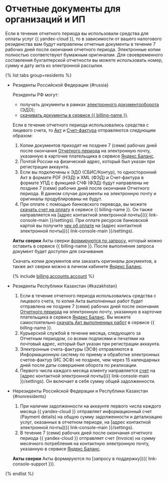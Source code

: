 # Отчетные документы для организаций и ИП


Если в течение отчетного периода вы использовали средства для оплаты услуг {{ yandex-cloud }}, то в зависимости от вашего налогового резиденства вам будут направлены отчетные документы в течение 7 рабочих дней после окончания отчетного периода.
Электронные копии полностью соответствуют бумажным оригиналам. Для своевременного составления бухгалтерской отчетности вы можете использовать номер, сумму и дату акта из электронной рассылки.

{% list tabs group=residents %}


- Резиденты Российской Федерации {#russia}

  Резиденты РФ могут:
  * получать документы в рамках [электронного документооборота](../concepts/edo.md) (ЭДО);
  * [скачивать документы в сервисе {{ billing-name }}](../operations/download-reporting-docs.md). 

  Если в течение отчетного периода использовались средства с лицевого счета, то [Акт](../concepts/act.md) и [Счет-фактура](../concepts/invoice.md) отправляются следующим образом:
  1. Копии документов приходят не позднее 7 (семи) рабочих дней после окончания [Отчетного периода](../concepts/reporting-period.md) на электронную почту, указанную в карточке плательщика в сервисе [Яндекс Баланс](https://balance.yandex.ru).
  1. Почтой России на физический адрес, который был указан при регистрации аккаунта.
  1. Если вы подключены к ЭДО (СБИС/Контур), то односторонний Акт в формате PDF (НЭД) и XML (ФЭД) и Счет-фактура в формате УПД с функцией СЧФ (ФЭД) будут направлены не позднее 7 (семи) рабочих дней после окончания Отчетного периода. В данном случае документы на электронную почту и оригиналы продублированы не будут.
  1. При оплате с помощью банковского перевода, вы можете [скачать счет на оплату](../operations/pay-the-bill.md) в сервисе {{ billing-name }}. Он также направляется на [адрес контактной электронной почты]({{ link-console-main }}/settings). При оплате ресурсов банковской картой вы получите [чек об оплате](../concepts/individual-bill.md) на [адрес контактной электронной почты]({{ link-console-main }}/settings).
  
  **Акты сверки**
  Акты сверки [формируются по запросу](../operations/download-reporting-docs), который можно оставить в сервисе {{ billing-name }}. После выполнения запроса документ будет доступен для скачивания

  Скачать копии документов или заказать оригиналы документов, а также акт сверки можно в личном кабинете [Яндекс Баланс](https://balance.yandex.ru).

  {% include [billing.accounts.account](../../_includes/billing/accountant-role.md) %}


- Резиденты Республики Казахстан {#kazakhstan}

  1. Если в течение отчетного периода использовались средства с лицевого счета, то копия Акта выполненных работ будет отправлена не позднее 7 (семи) рабочих дней после окончания [Отчетного периода](../concepts/reporting-period.md) на электронную почту, указанную в карточке плательщика в сервисе [Яндекс Баланс](https://balance.yandex.ru). Вы можете самостоятельно [скачать Акт выполненных работ](../operations/download-reporting-docs.md) в сервисе {{ billing-name }}.
  1. Курьерской службой в течение месяца, следующего за Отчетным периодом, со всеми подписями и печатями на почтовый адрес, который был указан при регистрации аккаунта.
  1. Электронные счета-фактуры (ЭСФ) отправляются в Информационную систему по приему и обработке электронных счетов-фактур (ИС ЭСФ) не позднее, чем через 15 календарных дней после даты совершения оборота по реализации.
  1. Первого числа каждого месяца клиенту направляется [счет](../concepts/bill.md) на [адрес контактной электронной почты]({{ link-console-main }}/settings). Он включает в себя сумму общей задолженности.

- Нерезиденты Российской Федерации и Республики Казахстан {#nonresidents}

  1. При наличии задолженности на аккаунте первого числа каждого месяца {{ yandex-cloud }} отправляет информационный счет (Payment details) на общую сумму задолженности и детализацию услуг, оказанных в отчетном периоде, на [адрес контактной электронной почты]({{ link-console-main }}/settings).
  1. В течение 7 (семи) рабочих дней после окончания отчетного периода {{ yandex-cloud }} отправляет счет (Invoice) на сумму месячного потребления на контактную электронную почту, указанную в сервисе [Яндекс Баланс](https://balance.yandex.ru).

  **Акты сверки**
  Акты формируются по [запросу в поддержку]({{ link-console-support }}).

{% endlist %}
